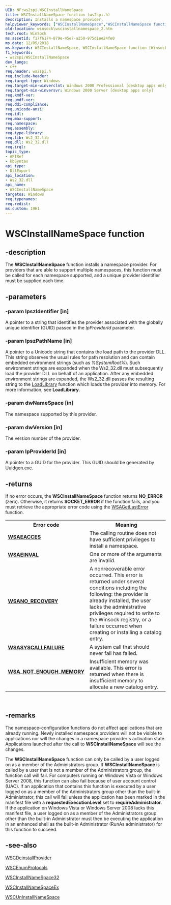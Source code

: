 ```yaml
---
UID: NF:ws2spi.WSCInstallNameSpace
title: WSCInstallNameSpace function (ws2spi.h)
description: Installs a namespace provider.
helpviewer_keywords: ["WSCInstallNameSpace","WSCInstallNameSpace function [Winsock]","_win32_wscinstallnamespace_2","winsock.wscinstallnamespace_2","ws2spi/WSCInstallNameSpace"]
old-location: winsock\wscinstallnamespace_2.htm
tech.root: WinSock
ms.assetid: f17f6174-879e-45e7-a250-975d1ee24fe0
ms.date: 12/05/2018
ms.keywords: WSCInstallNameSpace, WSCInstallNameSpace function [Winsock], _win32_wscinstallnamespace_2, winsock.wscinstallnamespace_2, ws2spi/WSCInstallNameSpace
f1_keywords:
- ws2spi/WSCInstallNameSpace
dev_langs:
- c++
req.header: ws2spi.h
req.include-header: 
req.target-type: Windows
req.target-min-winverclnt: Windows 2000 Professional [desktop apps only]
req.target-min-winversvr: Windows 2000 Server [desktop apps only]
req.kmdf-ver: 
req.umdf-ver: 
req.ddi-compliance: 
req.unicode-ansi: 
req.idl: 
req.max-support: 
req.namespace: 
req.assembly: 
req.type-library: 
req.lib: Ws2_32.lib
req.dll: Ws2_32.dll
req.irql: 
topic_type:
- APIRef
- kbSyntax
api_type:
- DllExport
api_location:
- Ws2_32.dll
api_name:
- WSCInstallNameSpace
targetos: Windows
req.typenames: 
req.redist: 
ms.custom: 19H1
---
```


# WSCInstallNameSpace function


## -description


The 
**WSCInstallNameSpace** function installs a namespace provider. For providers that are able to support multiple namespaces, this function must be called for each namespace supported, and a unique provider identifier must be supplied each time.


## -parameters




### -param lpszIdentifier [in]

A pointer to a string that identifies the provider associated with the globally unique identifier (GUID) passed in the <i>lpProviderId</i> parameter.


### -param lpszPathName [in]

A pointer to a Unicode string that contains the load path to the provider DLL. This string observes the usual rules for path resolution and can contain embedded environment strings (such as <i>%SystemRoot%</i>). Such environment strings are expanded when the Ws2_32.dll must subsequently load the provider DLL on behalf of an application. After any embedded environment strings are expanded, the Ws2_32.dll passes the resulting string to the <a href="/windows/desktop/api/libloaderapi/nf-libloaderapi-loadlibrarya">LoadLibrary</a> function which loads the provider into memory. For more information, see **LoadLibrary**.


### -param dwNameSpace [in]

The namespace supported by this provider.


### -param dwVersion [in]

The version number of the provider.


### -param lpProviderId [in]

A pointer to a GUID  for the provider. This GUID should be generated by Uuidgen.exe.


## -returns



If no error occurs, the 
**WSCInstallNameSpace** function returns **NO_ERROR** (zero). Otherwise, it returns **SOCKET_ERROR** if the function fails, and you must retrieve the appropriate error code using the 
<a href="/windows/desktop/api/winsock/nf-winsock-wsagetlasterror">WSAGetLastError</a> function.

<table>
<tr>
<th>Error code</th>
<th>Meaning</th>
</tr>
<tr>
<td width="40%">
<dl>
<dt><b><a href="/windows/desktop/WinSock/windows-sockets-error-codes-2">WSAEACCES</a></b></dl>
</dl>
</td>
<td width="60%">
The calling routine does not have sufficient privileges to install a namespace.

</td>
</tr>
<tr>
<td width="40%">
<dl>
<dt><b><a href="/windows/desktop/WinSock/windows-sockets-error-codes-2">WSAEINVAL</a></b></dl>
</dl>
</td>
<td width="60%">
One or more of the arguments are invalid. 

</td>
</tr>
<tr>
<td width="40%">
<dl>
<dt><b><a href="/windows/desktop/WinSock/windows-sockets-error-codes-2">WSANO_RECOVERY</a></b></dl>
</dl>
</td>
<td width="60%">
A nonrecoverable error occurred. This error is returned under several conditions including the following: the provider is already installed, the user lacks the administrative privileges required to write to the  Winsock registry, or a failure occurred when creating or installing a catalog entry.

</td>
</tr>
<tr>
<td width="40%">
<dl>
<dt><b><a href="/windows/desktop/WinSock/windows-sockets-error-codes-2">WSASYSCALLFAILURE</a></b></dl>
</dl>
</td>
<td width="60%">
 A system call that should never fail has failed.

</td>
</tr>
<tr>
<td width="40%">
<dl>
<dt><b><a href="/windows/desktop/WinSock/windows-sockets-error-codes-2">WSA_NOT_ENOUGH_MEMORY</a></b></dl>
</dl>
</td>
<td width="60%">
 Insufficient memory was available. This error is returned when there is insufficient memory to allocate a new catalog entry.

</td>
</tr>
</table>
 




## -remarks



The namespace–configuration functions do not affect applications that are already running. Newly installed namespace providers will not be visible to applications nor will the changes in a namespace provider's activation state. Applications launched after the call to 
**WSCInstallNameSpace** will see the changes.

The **WSCInstallNameSpace** function can only be called by a user logged on as a member of the Administrators group. If **WSCInstallNameSpace** is called by a user that is not a member of the Administrators group, the function call will fail. 
 For computers running on Windows Vista or Windows Server 2008, this function can also fail because of user account control (UAC). If an application  that contains this function is executed by a user logged on as a member of the Administrators group other than the built-in Administrator, this call will fail unless the application has been marked in the manifest file with a **requestedExecutionLevel** set to **requireAdministrator**. If the application on Windows Vista or Windows Server 2008 lacks this manifest file, a user logged on as a member of the Administrators group other than the built-in Administrator must then be executing the application in an enhanced shell as the built-in Administrator (RunAs administrator) for this function to succeed.




## -see-also




<a href="/windows/desktop/api/ws2spi/nf-ws2spi-wscdeinstallprovider">WSCDeinstallProvider</a>



<a href="/windows/desktop/api/ws2spi/nf-ws2spi-wscenumprotocols">WSCEnumProtocols</a>



<a href="/windows/desktop/api/ws2spi/nf-ws2spi-wscinstallnamespace32">WSCInstallNameSpace32</a>



<a href="/windows/desktop/api/ws2spi/nf-ws2spi-wscinstallnamespaceex">WSCInstallNameSpaceEx</a>



<a href="/windows/desktop/api/ws2spi/nf-ws2spi-wscuninstallnamespace">WSCUnInstallNameSpace</a>
 

 

